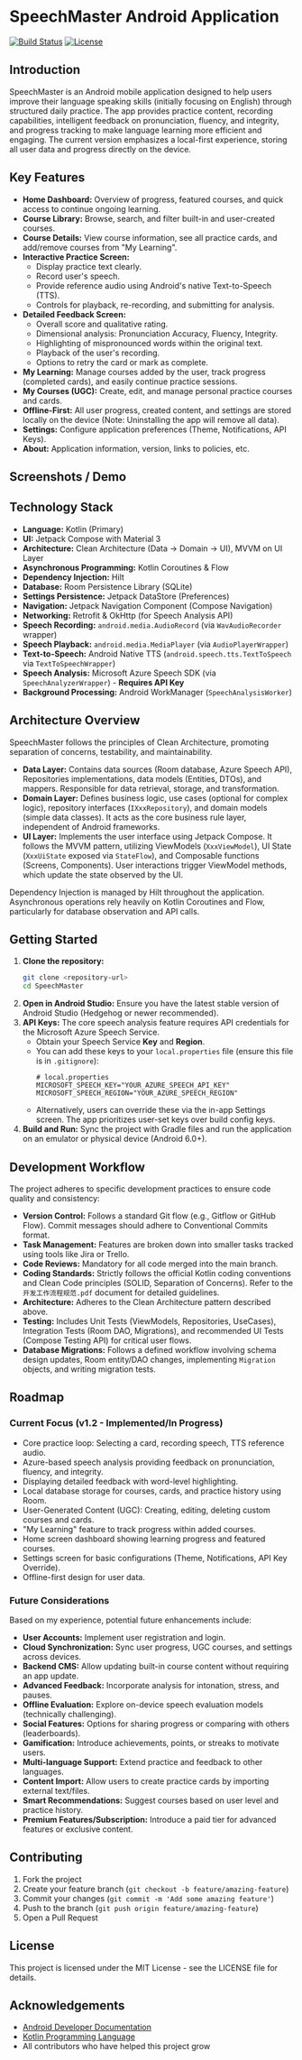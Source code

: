 # SpeechMaster Android Application

[![Build Status](https://img.shields.io/badge/build-passing-brightgreen)]()
[![License](https://img.shields.io/badge/License-Apache_2.0-blue.svg)](https://opensource.org/licenses/Apache-2.0)

## Introduction

SpeechMaster is an Android mobile application designed to help users improve their language speaking skills (initially focusing on English) through structured daily practice. The app provides practice content, recording capabilities, intelligent feedback on pronunciation, fluency, and integrity, and progress tracking to make language learning more efficient and engaging. The current version emphasizes a local-first experience, storing all user data and progress directly on the device.

## Key Features

* **Home Dashboard:** Overview of progress, featured courses, and quick access to continue ongoing learning.
* **Course Library:** Browse, search, and filter built-in and user-created courses.
* **Course Details:** View course information, see all practice cards, and add/remove courses from "My Learning".
* **Interactive Practice Screen:**
    * Display practice text clearly.
    * Record user's speech.
    * Provide reference audio using Android's native Text-to-Speech (TTS).
    * Controls for playback, re-recording, and submitting for analysis.
* **Detailed Feedback Screen:**
    * Overall score and qualitative rating.
    * Dimensional analysis: Pronunciation Accuracy, Fluency, Integrity.
    * Highlighting of mispronounced words within the original text.
    * Playback of the user's recording.
    * Options to retry the card or mark as complete.
* **My Learning:** Manage courses added by the user, track progress (completed cards), and easily continue practice sessions.
* **My Courses (UGC):** Create, edit, and manage personal practice courses and cards.
* **Offline-First:** All user progress, created content, and settings are stored locally on the device (Note: Uninstalling the app will remove all data).
* **Settings:** Configure application preferences (Theme, Notifications, API Keys).
* **About:** Application information, version, links to policies, etc.

## Screenshots / Demo

<p align="center">
  </p>

## Technology Stack

* **Language:** Kotlin (Primary)
* **UI:** Jetpack Compose with Material 3
* **Architecture:** Clean Architecture (Data -> Domain -> UI), MVVM on UI Layer
* **Asynchronous Programming:** Kotlin Coroutines & Flow
* **Dependency Injection:** Hilt
* **Database:** Room Persistence Library (SQLite)
* **Settings Persistence:** Jetpack DataStore (Preferences)
* **Navigation:** Jetpack Navigation Component (Compose Navigation)
* **Networking:** Retrofit & OkHttp (for Speech Analysis API)
* **Speech Recording:** `android.media.AudioRecord` (via `WavAudioRecorder` wrapper)
* **Speech Playback:** `android.media.MediaPlayer` (via `AudioPlayerWrapper`)
* **Text-to-Speech:** Android Native TTS (`android.speech.tts.TextToSpeech` via `TextToSpeechWrapper`)
* **Speech Analysis:** Microsoft Azure Speech SDK (via `SpeechAnalyzerWrapper`) - **Requires API Key**
* **Background Processing:** Android WorkManager (`SpeechAnalysisWorker`)

## Architecture Overview

SpeechMaster follows the principles of Clean Architecture, promoting separation of concerns, testability, and maintainability.

* **Data Layer:** Contains data sources (Room database, Azure Speech API), Repositories implementations, data models (Entities, DTOs), and mappers. Responsible for data retrieval, storage, and transformation.
* **Domain Layer:** Defines business logic, use cases (optional for complex logic), repository interfaces (`IXxxRepository`), and domain models (simple data classes). It acts as the core business rule layer, independent of Android frameworks.
* **UI Layer:** Implements the user interface using Jetpack Compose. It follows the MVVM pattern, utilizing ViewModels (`XxxViewModel`), UI State (`XxxUiState` exposed via `StateFlow`), and Composable functions (Screens, Components). User interactions trigger ViewModel methods, which update the state observed by the UI.

Dependency Injection is managed by Hilt throughout the application. Asynchronous operations rely heavily on Kotlin Coroutines and Flow, particularly for database observation and API calls.

## Getting Started

1.  **Clone the repository:**
    ```bash
    git clone <repository-url>
    cd SpeechMaster
    ```
2.  **Open in Android Studio:** Ensure you have the latest stable version of Android Studio (Hedgehog or newer recommended).
3.  **API Keys:** The core speech analysis feature requires API credentials for the Microsoft Azure Speech Service.
    * Obtain your Speech Service **Key** and **Region**.
    * You can add these keys to your `local.properties` file (ensure this file is in `.gitignore`):
        ```properties
        # local.properties
        MICROSOFT_SPEECH_KEY="YOUR_AZURE_SPEECH_API_KEY"
        MICROSOFT_SPEECH_REGION="YOUR_AZURE_SPEECH_REGION"
        ```
    * Alternatively, users can override these via the in-app Settings screen. The app prioritizes user-set keys over build config keys.
4.  **Build and Run:** Sync the project with Gradle files and run the application on an emulator or physical device (Android 6.0+).

## Development Workflow

The project adheres to specific development practices to ensure code quality and consistency:

* **Version Control:** Follows a standard Git flow (e.g., Gitflow or GitHub Flow). Commit messages should adhere to Conventional Commits format.
* **Task Management:** Features are broken down into smaller tasks tracked using tools like Jira or Trello.
* **Code Reviews:** Mandatory for all code merged into the main branch.
* **Coding Standards:** Strictly follows the official Kotlin coding conventions and Clean Code principles (SOLID, Separation of Concerns). Refer to the `开发工作流程规范.pdf` document for detailed guidelines.
* **Architecture:** Adheres to the Clean Architecture pattern described above.
* **Testing:** Includes Unit Tests (ViewModels, Repositories, UseCases), Integration Tests (Room DAO, Migrations), and recommended UI Tests (Compose Testing API) for critical user flows.
* **Database Migrations:** Follows a defined workflow involving schema design updates, Room entity/DAO changes, implementing `Migration` objects, and writing migration tests.

## Roadmap

### Current Focus (v1.2 - Implemented/In Progress)

* Core practice loop: Selecting a card, recording speech, TTS reference audio.
* Azure-based speech analysis providing feedback on pronunciation, fluency, and integrity.
* Displaying detailed feedback with word-level highlighting.
* Local database storage for courses, cards, and practice history using Room.
* User-Generated Content (UGC): Creating, editing, deleting custom courses and cards.
* "My Learning" feature to track progress within added courses.
* Home screen dashboard showing learning progress and featured courses.
* Settings screen for basic configurations (Theme, Notifications, API Key Override).
* Offline-first design for user data.

### Future Considerations

Based on my experience, potential future enhancements include:

* **User Accounts:** Implement user registration and login.
* **Cloud Synchronization:** Sync user progress, UGC courses, and settings across devices.
* **Backend CMS:** Allow updating built-in course content without requiring an app update.
* **Advanced Feedback:** Incorporate analysis for intonation, stress, and pauses.
* **Offline Evaluation:** Explore on-device speech evaluation models (technically challenging).
* **Social Features:** Options for sharing progress or comparing with others (leaderboards).
* **Gamification:** Introduce achievements, points, or streaks to motivate users.
* **Multi-language Support:** Extend practice and feedback to other languages.
* **Content Import:** Allow users to create practice cards by importing external text/files.
* **Smart Recommendations:** Suggest courses based on user level and practice history.
* **Premium Features/Subscription:** Introduce a paid tier for advanced features or exclusive content.


## Contributing

1. Fork the project
2. Create your feature branch (`git checkout -b feature/amazing-feature`)
3. Commit your changes (`git commit -m 'Add some amazing feature'`)
4. Push to the branch (`git push origin feature/amazing-feature`)
5. Open a Pull Request

## License

This project is licensed under the MIT License - see the LICENSE file for details.

## Acknowledgements

- [Android Developer Documentation](https://developer.android.com/)
- [Kotlin Programming Language](https://kotlinlang.org/)
- All contributors who have helped this project grow